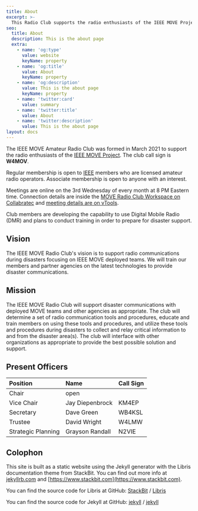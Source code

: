 ```yaml
---
title: About
excerpt: >-
  This Radio Club supports the radio enthusiasts of the IEEE MOVE Project.
seo:
  title: About
  description: This is the about page
  extra:
    - name: 'og:type'
      value: website
      keyName: property
    - name: 'og:title'
      value: About
      keyName: property
    - name: 'og:description'
      value: This is the about page
      keyName: property
    - name: 'twitter:card'
      value: summary
    - name: 'twitter:title'
      value: About
    - name: 'twitter:description'
      value: This is the about page
layout: docs
---
```


The IEEE MOVE Amateur Radio Club was formed in March 2021 to support the radio enthusiasts of the [IEEE MOVE Project][].  The club call sign is **W4MOV**.

Regular membership is open to [IEEE][] members who are licensed amateur radio operators. Associate membership is open to anyone with an interest.

Meetings are online on the 3rd Wednesday of every month at 8 PM Eastern time.  Connection details are inside the [MOVE Radio Club Workspace on Collabratec][CTlink] and [meeting details are on vTools][vTools].

[CTlink]: https://ieee-collabratec.ieee.org/app/workspaces/7513/IEEE-MOVE-Radio-Club/activities
[vTools]: https://events.vtools.ieee.org/events/search?utf8=%E2%9C%93&_sub=true&q=IEEE+MOVE+Radio+Club&ou=&d=Upcoming&commit=Search

Club members are developing the capability to use Digital Mobile Radio (DMR) and plans to conduct training in order to prepare for disaster support.

## Vision

The IEEE MOVE Radio Club's vision is to support radio communications during disasters focusing on IEEE MOVE deployed teams. We will train our members and partner agencies on the latest technologies to provide disaster communications.

## Mission

The IEEE MOVE Radio Club will support disaster communications with deployed MOVE teams and other agencies as appropriate.  The club will determine a set of radio communication tools and procedures, educate and train members on using these tools and procedures, and utilize these tools and procedures during disasters to collect and relay critical information to and from the disaster area(s). The club will interface with other organizations as appropriate to provide the best possible solution and support.

## Present Officers

| Position           | Name            | Call Sign |
|:-------------------|:----------------|:----------|
| Chair              | open            |           |
| Vice Chair         | Jay Diepenbrock | KM4EP     |
| Secretary          | Dave Green      | WB4KSL    |
| Trustee            | David Wright    | W4LMW     |
| Strategic Planning | Grayson Randall | N2VIE     |


## Colophon

This site is built as a static website using the Jekyll generator with the Libris documentation theme from StackBit. You can find out more info at [jekyllrb.com](https://jekyllrb.com/) and
[https://www.stackbit.com](https://www.stackbit.com).

You can find the source code for Libris at GitHub:
[StackBit][stackbit-organization] / [Libris](https://github.com/stackbit/stackbit-theme-libris)

You can find the source code for Jekyll at GitHub:
[jekyll][jekyll-organization] /
[jekyll](https://github.com/jekyll/jekyll)


[stackbit-organization]: https://github.com/stackbit
[jekyll-organization]: https://github.com/jekyll
[IEEE MOVE Project]: https://https://move.ieeeusa.org/
[IEEE]: https://ieee.org
